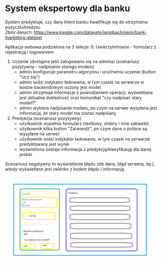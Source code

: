 # System ekspertowy dla banku
System predyktuje, czy dany klient banku kwalifikuje się do otrzymania pożyczki/kredytu. <br>
Zbiór danych: https://www.kaggle.com/datasets/janiobachmann/bank-marketing-dataset

Aplikacja webowa podzielona na 3 sekcje:
0. Uwierzytelnianie - formularz z rejestracją i logowaniem
1. Uczenie (dostępne jeśli zalogowano się na admina) (scenariusz pozytywny - nadpisanie starego modelu)
    - admin konfiguruje parametru algorytmu i uruchamia uczenie (button "Ucz się") 
    - admin widzi indykator ładowania, w tym czasie na serwerze w kodzie backendowym uczony jest model
    - admin otrzymuje informacje z powodzeniem operacji, wyświetlana jest aktualna dokładność oraz komunikat "czy nadpisać stary model?"
    - admin wybiera nadpisanie modelu, po czym na serwer wysyłana jest informacja, że stary model ma zostać nadpisany
2. Predykcja (scenariusz pozytywny)
    - użytkownik wypełnia formularz (textboxy, slidery i inne zabawki)
    - użytkownik klika button "Zatwierdź", po czym dane o próbce są wysyłane na serwer
    - użytkownik widzi indykator ładowania, w tym czasie na serwerze predyktowany jest wynik
    - wyświetlona zostaje informacja z predykcją/klasyfikacją dla danej próbki
    
Scenariusz negatywny to wyświetlenie błędu (złe dane, błąd serwera, itp.), wtedy wyświetlane jest okienko z kodem błędu i informacją. 

![Makieta](img/ui.png)
